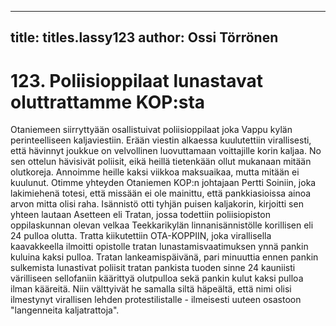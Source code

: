 
---

title: titles.lassy123
author: Ossi Törrönen
---


    
# 123. Poliisioppilaat lunastavat oluttrattamme KOP:sta

Otaniemeen siirryttyään osallistuivat poliisioppilaat joka Vappu kylän perinteelliseen kaljaviestiin. 
Erään viestin alkaessa kuulutettiin virallisesti, että hävinnyt joukkue on velvollinen luovuttamaan 
voittajille korin kaljaa. No sen ottelun hävisivät poliisit, eikä heillä tietenkään ollut mukanaan mitään 
olutkoreja. Annoimme heille kaksi viikkoa maksuaikaa, mutta mitään ei kuulunut. Otimme yhteyden 
Otaniemen KOP:n johtajaan Pertti Soiniin, joka lakimiehenä totesi, että missään ei ole mainittu, että 
pankkiasioissa ainoa arvon mitta olisi raha. Isännistö otti tyhjän puisen kaljakorin, kirjoitti sen yhteen 
lautaan Asetteen eli Tratan, jossa todettiin poliisiopiston oppilaskunnan olevan velkaa Teekkarikylän 
linnanisännistölle korillisen eli 24 pulloa olutta. Tratta kiikutettiin OTA-KOPPIIN, joka virallisella 
kaavakkeella ilmoitti opistolle tratan lunastamisvaatimuksen ynnä pankin kuluina kaksi pulloa. Tratan 
lankeamispäivänä, pari minuuttia ennen pankin sulkemista lunastivat poliisit tratan pankista tuoden 
sinne 24 kauniisti värilliseen sellofaniin käärittyä olutpulloa sekä pankin kulut kaksi pulloa ilman 
kääreitä. Niin välttyivät he samalla siltä häpeältä, että nimi olisi ilmestynyt virallisen lehden 
protestilistalle - ilmeisesti uuteen osastoon "langenneita kaljatrattoja".

